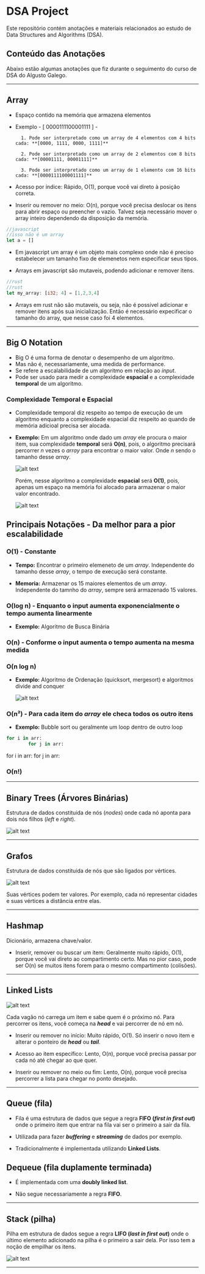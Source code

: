 # DSA Project

Este repositório contém anotações e materiais relacionados ao estudo de Data Structures and Algorithms (DSA).

## Conteúdo das Anotações

Abaixo estão algumas anotações que fiz durante o seguimento do curso de DSA do Algusto Galego.

---

## Array

* Espaço contido na memória que armazena elementos

* Exemplo - [ 0000111100001111 ]
        -

        1. Pode ser interpretado como um array de 4 elementos com 4 bits cada: **[0000, 1111, 0000, 1111]**

        2. Pode ser interpretado como um array de 2 elementos com 8 bits cada: **[00001111, 00001111]**

        3. Pode ser interpretado como um array de 1 elemento com 16 bits cada: **[0000111100001111]**

* Acesso por índice: Rápido, O(1), porque você vai direto à posição correta.

* Inserir ou remover no meio: O(n), porque você precisa deslocar os itens para abrir espaço ou preencher o vazio. Talvez seja necessário mover o array inteiro dependendo da disposição da memória.

~~~javascript
//javascript
//isso não é um array
let a = []
~~~

* Em javascript um array é um objeto mais complexo onde não é preciso estabelecer um tamanho fixo de elemenetos nem especificar seus tipos.

* Arrays em javascript são mutaveis, podendo adicionar e remover itens.

~~~rust
//rust
//rust
let my_array: [i32; 4] = [1,2,3,4]
~~~

* Arrays em rust não são mutaveis, ou seja, não é possivel adicionar e remover itens após sua inicialização. Então é necessário expecificar o tamanho do array, que nesse caso foi 4 elementos.

---

## Big O Notation

* Big O é uma forma de denotar o desempenho de um algoritmo.
* Mas não é, necessariamente, uma medida de performance.
* Se refere a escalabilidade de um algoritmo em relação ao *input*.
* Pode ser usado para medir a complexidade **espacial** e a complexidade **temporal** de um algoritmo.

### Complexidade Temporal e Espacial

* Complexidade temporal diz respeito ao tempo de execução de um algoritmo enquanto a complexidade espacial diz respeito ao quando de memória adicioal precisa ser alocada.

* **Exemplo:** Em um algoritmo onde dado um *array* ele procura o maior item, sua complexidade **temporal** será **O(n)**, pois, o algoritmo precisará percorrer *n* vezes o *array* para encontrar o maior valor. Onde *n* sendo o tamanho desse *array*.

    ![alt text](images/exemploO(n).png)

    Porém, nesse algoritmo a complexidade **espacial** será **O(1)**, pois, apenas um espaço na memória foi alocado para armazenar o maior valor encontrado.

    ![alt text](images/exemploO(1).png)

## Principais Notações - Da melhor para a pior escalabilidade

### O(1) - Constante

* **Tempo:** Encontrar o primeiro elemeneto de um *array*. Independente do tamanho desse *array*, o tempo de execução será constante.

* **Memoria:** Armazenar os 15 maiores elementos de um *array*. Independente do tamnho do *array*, sempre será armazenado 15 valores.

### O(log n) - Enquanto o input aumenta exponencialmente o tempo aumenta linearmente

* **Exemplo:** Algoritmo de Busca Binária

### O(n) - Conforme o input aumenta o tempo aumenta na mesma medida

### O(n log n)

* **Exemplo:** Algoritmo de Ordenação (quicksort, mergesort) e algoritmos divide and conquer

    ![alt text](images/mergesort.png)

### O(n²) - Para cada item do *array* ele checa todos os outro itens

* **Exemplo:** Bubble sort ou geralmente um loop dentro de outro loop

~~~python
for i in arr:
        for j in arr:
~~~

for i in arr:
        for j in arr:

### O(n!)

---

## Binary Trees (Árvores Binárias)

Estrutura de dados constituida de nós (*nodes*) onde cada nó aponta para dois nós filhos (*left* e *right*).

![alt text](images/binary_tree.png)

---

## Grafos

Estrutura de dados constituida de nós que são ligados por vértices.

![alt text](images/grafos.png)

Suas vértices podem ter valores. Por exemplo, cada nó representar cidades e suas vértices a distância entre elas.

---

## Hashmap

Dicionário, armazena chave/valor.

* Inserir, remover ou buscar um item: Geralmente muito rápido, O(1), porque você vai direto ao compartimento certo. Mas no pior caso, pode ser O(n) se muitos itens forem para o mesmo compartimento (colisões).

---

## Linked Lists

![alt text](images/linked_listsXarrays.png)

Cada vagão nó carrega um item e sabe quem é o próximo nó. Para percorrer os itens, você começa na ***head*** e vai percorrer de nó em nó.

* Inserir ou remover no início: Muito rápido, O(1). Só inserir o novo item e alterar o ponteiro de ***head*** ou ***tail***.

* Acesso ao item específico: Lento, O(n), porque você precisa passar por cada nó até chegar ao que quer.

* Inserir ou remover no meio ou fim: Lento, O(n), porque você precisa percorrer a lista para chegar no ponto desejado.

---

## Queue (fila)

* Fila é uma estrutura de dados que segue a regra **FIFO (*first in first out*)** onde o primeiro item que entrar na fila vai ser o primeiro a sair da fila.

* Utilizada para fazer ***buffering*** e ***streaming*** de dados por exemplo.

* Tradicionalmente é implementada utilizando **Linked Lists**.

## Dequeue (fila duplamente terminada)

* É implementada com uma **doubly linked list**.

* Não segue necessariamente a regra **FIFO**.

---

## Stack (pilha)

Pilha em estrutura de dados segue a regra **LIFO (*last in first out*)** onde o último elemento adicionado na pilha é o primeiro a sair dela. Por isso tem a noção de empilhar os itens.

![alt text](images/stackLIFO.png)

---
